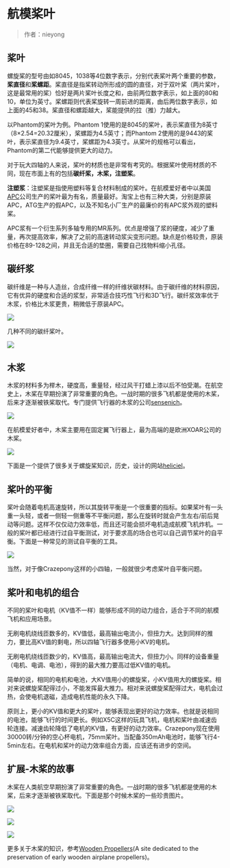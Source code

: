 
#  航模桨叶


> 作者：nieyong

## 桨叶
螺旋桨的型号由如8045，1038等4位数字表示，分别代表桨叶两个重要的参数，**桨直径**和**桨螺距**。桨直径是指桨转动所形成的圆的直径，对于双叶桨（两片桨叶，这是最常用的桨）恰好是两片桨叶长度之和，由前两位数字表示，如上面的80和10，单位为英寸。桨螺距则代表桨旋转一周前进的距离，由后两位数字表示，如上面的45和38。桨直径和螺距越大，桨能提供的拉（推）力越大。

以Phantom的桨叶为例。Phantom 1使用的是8045的桨叶，表示桨直径为8英寸（8×2.54=20.32厘米），桨螺距为4.5英寸；而Phantom 2使用的是9443的桨叶，表示桨直径为9.4英寸，桨螺距为4.3英寸。从桨叶的规格可以看出，Phantom的第二代能够提供更大的动力。

对于玩大四轴的人来说，桨叶的材质也是非常有考究的。根据桨叶使用材质的不同，现在市面上有的包括**碳纤桨，木桨，注塑桨**。

**注塑浆**：注塑桨是指使用塑料等复合材料制成的桨叶。在航模爱好者中以美国[APC](http://www.apcprop.com/v/index.html)公司生产的桨叶最为有名，质量最好。淘宝上也有三种大类，分别是原装APC，ATG生产的假APC，以及不知名小厂生产的最廉价的有APC浆外观的塑料桨。

APC浆有一个衍生系列多轴专用的MR系列。优点是增强了浆的硬度，减少了重量，再次提高效率，解决了之前的高速转动浆尖变形问题。缺点是价格较贵，原装价格在89-128之间，并且无合适的垫圈，需要自己找物料缩小孔径。

## 碳纤浆
碳纤维是一种与人造丝，合成纤维一样的纤维状碳材料。由于碳纤维的材料原因，它有优异的硬度和合适的浆型，非常适合技巧性飞行和3D飞行。碳纤浆效率优于木浆，价格比木浆更贵，稍微低于原装APC。

![](/assets/img/carbon-prop-1.png)

几种不同的碳纤桨叶。

![](/assets/img/carbon-prop-2.png)

## 木浆
木浆的材料多为榉木，硬度高，重量轻，经过风干打蜡上漆以后不怕受潮。在航空史上，木桨在早期扮演了非常重要的角色。一战时期的很多飞机都是使用的木桨，后来才逐渐被铁桨取代。专门提供飞行器的木浆的公司[sensenich](http://www.sensenich.com/)。

![](/assets/img/sensenich.jpg)

在航模爱好者中，木桨主要用在固定翼飞行器上，最为高端的是欧洲XOAR公司的木桨。

![](/assets/img/xoar.jpg)


下面是一个提供了很多关于螺旋桨知识，历史，设计的网站[heliciel](http://www.heliciel.com/en/Index.htm)。

## 桨叶的平衡
桨叶会随着电机高速旋转，所以其旋转平衡是一个很重要的指标。如果桨叶有一头重一头轻，或者一侧轻一侧重等不平衡问题，那么在旋转时就会产生左右/前后晃动等问题。这样不仅仅动力效率低，而且还可能会损坏电机造成航模飞机炸机。一般的桨叶都已经进行过自平衡测试，对于要求高的场合也可以自己调节桨叶的自平衡。下面是一种常见的测试自平衡的工具。

![](/assets/img/propeller-balance-tester.jpg)

当然，对于像Crazepony这样的小四轴，一般就很少考虑桨叶自平衡问题。

## 桨叶和电机的组合
不同的桨叶和电机（KV值不一样）能够形成不同的动力组合，适合于不同的航模飞机和应用场景。

无刷电机绕线匝数多的，KV值低，最高输出电流小，但扭力大。达到同样的推力，要比高KV值的剩电，所以四轴飞行器多使用小KV的电机。

无刷电机绕线匝数少的，KV值高，最高输出电流大，但扭力小。同样的设备重量（电机、电调、电池），得到的最大推力要高过低KV值的电机。

简单的说，相同的电机和电池，大KV值用小的螺旋桨，小KV值用大的螺旋桨。相对来说螺旋桨配得过小，不能发挥最大推力。相对来说螺旋桨配得过大，电机会过热，会使电机退磁，造成电机性能的永久下降。

原则上，更小的KV值和更大的桨叶，能够表现出更好的动力效率。也就是说相同的电池，能够飞行的时间更长。例如X5C这样的玩具飞机，电机和桨叶由减速齿轮连接。减速齿轮降低了电机的KV值，有更好的动力效率。Crazepony现在使用30000转/分钟的空心杯电机，75mm桨叶。当配备350mAh电池时，能够飞行4-5min左右。在电机和桨叶的动力效率组合方面，应该还有进步的空间。

## 扩展-木桨的故事
木桨在人类航空早期扮演了非常重要的角色。一战时期的很多飞机都是使用的木桨，后来才逐渐被铁桨取代。下面是那个时候木桨的一些珍贵图片。

![](/assets/img/wood-propeller-1.jpg)

![](/assets/img/wood-propeller-2.jpg)

![](/assets/img/wood-propeller-3.jpg)

更多关于木桨的知识，参考[Wooden Propellers](http://woodenpropeller.com/)(A site dedicated to the preservation of early wooden airplane propellers)。

